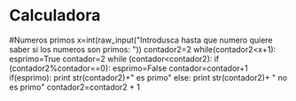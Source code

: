 # Calculadora
  #Numeros primos
  x=int(raw_input("Introdusca hasta que numero quiere saber si los numeros son primos: "))
  contador2=2
  while(contador2<x+1):
      esprimo=True
      contador=2
      while (contador<contador2):
          if (contador2%contador==0):
              esprimo=False
          contador=contador+1
      if(esprimo):
          print str(contador2)+" es primo"
      else:
          print str(contador2)+ " no es primo"
      contador2=contador2 + 1 
